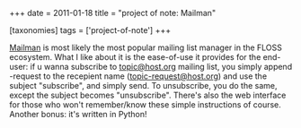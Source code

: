+++
date = 2011-01-18
title = "project of note: Mailman"

[taxonomies]
tags = ['project-of-note']
+++

[Mailman] is most likely the most popular mailing list manager in the
FLOSS ecosystem. What I like about it is the ease-of-use it provides for
the end-user: if u wanna subscribe to <topic@host.org> mailing list, you
simply append -request to the recepient name (<topic-request@host.org>)
and use the subject \"subscribe\", and simply send. To unsubscribe, you
do the same, except the subject becomes \"unsubscribe\". There\'s also
the web interface for those who won\'t remember/know these simple
instructions of course. Another bonus: it\'s written in Python!

  [Mailman]: http://list.org/
